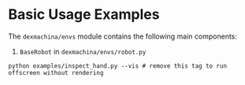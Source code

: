 # Basic Usage Examples

The `dexmachina/envs` module contains the following main components:

1. `BaseRobot` in `dexmachina/envs/robot.py`
```
python examples/inspect_hand.py --vis # remove this tag to run offscreen without rendering
```